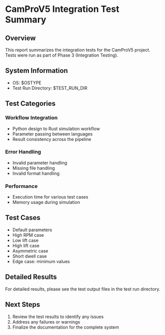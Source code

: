# CamProV5 Integration Test Summary

## Overview
This report summarizes the integration tests for the CamProV5 project.
Tests were run as part of Phase 3 (Integration Testing).

## System Information
- OS: $OSTYPE
- Test Run Directory: $TEST_RUN_DIR

## Test Categories

### Workflow Integration
- Python design to Rust simulation workflow
- Parameter passing between languages
- Result consistency across the pipeline

### Error Handling
- Invalid parameter handling
- Missing file handling
- Invalid format handling

### Performance
- Execution time for various test cases
- Memory usage during simulation

## Test Cases
- Default parameters
- High RPM case
- Low lift case
- High lift case
- Asymmetric case
- Short dwell case
- Edge case: minimum values

## Detailed Results
For detailed results, please see the test output files in the test run directory.

## Next Steps
1. Review the test results to identify any issues
2. Address any failures or warnings
3. Finalize the documentation for the complete system
